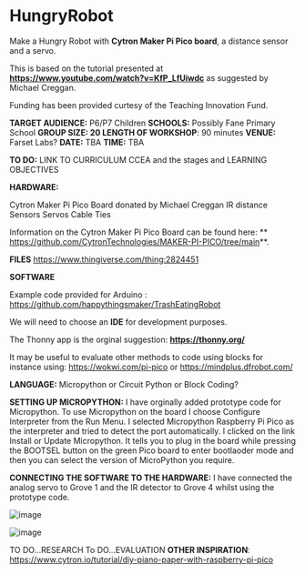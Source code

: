 # HungryRobot
Make a Hungry Robot with **Cytron Maker Pi Pico board**, a distance sensor and a servo.  

This is based on the tutorial presented at **https://www.youtube.com/watch?v=KfP_LfUiwdc** as suggested by Michael Creggan.

Funding has been provided curtesy of the Teaching Innovation Fund.

**TARGET AUDIENCE:**  P6/P7 Children
**SCHOOLS:** Possibly Fane Primary School
****GROUP SIZE:** 20
LENGTH OF WORKSHOP**: 90 minutes
**VENUE:** Farset Labs?
**DATE:** TBA
**TIME:** TBA

**TO DO:**  LINK TO CURRICULUM CCEA and the stages and LEARNING OBJECTIVES

**HARDWARE:**

Cytron Maker Pi Pico Board donated by Michael Creggan
IR distance Sensors
Servos
Cable Ties

Information on the Cytron Maker Pi Pico Board can be found here: ** https://github.com/CytronTechnologies/MAKER-PI-PICO/tree/main**.

**FILES**
https://www.thingiverse.com/thing:2824451

**SOFTWARE**

Example code provided for Arduino :  https://github.com/happythingsmaker/TrashEatingRobot   

We will need to choose an **IDE** for development purposes.

The Thonny app is the orginal suggestion:  **https://thonny.org/**

It may be useful to evaluate other methods to code using blocks  for instance using: https://wokwi.com/pi-pico or https://mindplus.dfrobot.com/

**LANGUAGE:**  Micropython or Circuit Python or Block Coding?  

**SETTING UP MICROPYTHON:**  I have orginally added prototype code for Micropython.  To use Micropython on the board I choose Configure Interpreter from the Run Menu.  I selected Micropython Raspberry Pi Pico as the interpreter and tried to detect the port automatically.  I clicked on the link Install or Update Micropython.  It tells you to plug in the board while pressing the BOOTSEL button on the green Pico board to enter bootlaoder mode and then you can select the version of MicroPython you require.

**CONNECTING THE SOFTWARE TO THE HARDWARE:**  I have connected the analog servo to Grove 1 and the IR detector to Grove 4 whilst using the prototype code.

 ![image](https://github.com/FunFizz/HungryRobot/assets/97193087/f2505a6a-32d5-4f3b-a7ec-7c321979a03a)

![image](https://github.com/FunFizz/HungryRobot/assets/97193087/278d630f-e1c4-493c-98d1-3d7383052894)

TO DO...RESEARCH
To DO...EVALUATION
**OTHER INSPIRATION**: https://www.cytron.io/tutorial/diy-piano-paper-with-raspberry-pi-pico 

